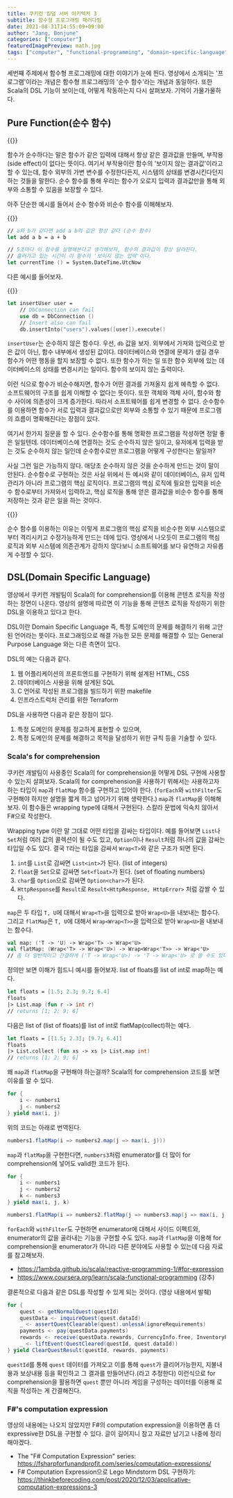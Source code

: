 ```yaml
---
title: 쿠키런 킹덤 서버 아키텍처 3
subtitle: 함수형 프로그래밍 패러다임
date: 2021-08-31T14:55:09+09:00
author: "Jang, Bonjune"
categories: ["computer"]
featuredImagePreview: math.jpg
tags: ["computer", "functional-programming", "domain-specific-language", "programming-language"]
---
```


세번쨰 주제에서 함수형 프로그래밍에 대한 이야기가 눈에 띈다.
영상에서 소개되는 '프로그램'이라는 개념은 함수형 프로그래밍의 '순수 함수'라는 개념과 동일하다.
또한 Scala의 DSL 기능이 보이는데, 어떻게 작동하는지 다시 살펴보자. 기억이 가물가물하다.

## Pure Function(순수 함수)

{{<bundle-image name="pure_function.png" alt="pure function diagram" width="50%">}}

함수가 순수하다는 말은 함수가 같은 입력에 대해서 항상 같은 결과값을 만들며, 부작용(side effect)이 없다는 뜻이다.
여기서 부작용이란 함수의 '보이지 않는 결과값'이라고 할 수 있는데, 함수 외부의 가변 변수를 수정한다든지, 시스템의 상태를 변경시킨다던지 하는 것들을 말한다.
순수 함수를 통해 우리는 함수가 오로지 입력과 결과값만을 통해 외부와 소통할 수 있음을 보장할 수 있다.

아주 단순한 예시를 들어서 순수 함수와 비순수 함수를 이해해보자.

{{<bundle-image name="impure_function_unseen_input.png" alt="impure function" width="75%">}}

``` fsharp
// a와 b가 같다면 add a b의 값은 항상 같다 (순수 함수)
let add a b = a + b

// 5초마다 이 함수를 실행해본다고 생각해보자, 함수의 결과값이 항상 달라진다.
// 흘러가고 있는 시간이 이 함수의 '보이지 않는 입력'이다.
let currentTime () = System.DateTime.UtcNow
```

다른 예시를 들어보자.

{{<bundle-image name="inpure_function_db_conn.png" alt="impure function of connecting db" width="75%">}}

``` fsharp
let insertUser user =
    // DbConnection can fail
    use db = DbConnection ()
    // Insert also can fail
    db.insertInto("users").values([user]).execute()
```

`insertUser`는 순수하지 않은 함수다. 우선, `db` 값을 보자.
외부에서 가져와 입력으로 받은 값이 아닌, 함수 내부에서 생성된 값이다. 데이터베이스와 연결에 문제가 생길 경우 함수가 어떤 행동을 할지 보장할 수 없다.
또한 함수가 하는 일 또한 함수 외부에 있는 데이터베이스의 상태를 변경시키는 일이다. 함수의 보이지 않는 출력이다.

이런 식으로 함수가 비순수해지면, 함수가 어떤 결과를 가져올지 쉽게 예측할 수 없다. 소프트웨어의 구조를 쉽게 이해할 수 없다는 뜻이다.
또한 객체와 객체 사이, 함수와 함수 사이에 의존성이 크게 증가한다. 따라서 소프트웨어를 쉽게 변경할 수 없다.
순수함수를 이용하면 함수가 서로 입력과 결과값으로만 외부와 소통할 수 있기 때문에 프로그램의 흐름이 명확해진다는 장점이 있다.

여기서 한가지 질문을 할 수 있다. 순수함수를 통해 명확한 프로그램을 작성하면 정말 좋은 일일텐데.
데이터베이스에 연결하는 것도 순수하지 않은 일이고, 유저에게 입력을 받는 것도 순수하지 않는 일인데
순수함수로만 프로그램을 어떻게 구성한다는 말일까?

사실 그런 일은 가능하지 않다. 애당초 순수하지 않은 것을 순수하게 만드는 것이 말이 안된다.
순수함수로 구현하는 것은 사실 위에서 든 예시와 같이 데이터베이스, 유저 입력 관리가 아니라 프로그램의 핵심 로직이다.
프로그램의 핵심 로직에 필요한 입력을 비순수 함수로부터 가져와서 입력하고,
핵심 로직을 통해 얻은 결과값을 비순수 함수를 통해 저장하는 것과 같은 일을 하는 것이다.

{{<bundle-image name="pure_program.png" alt="pure program does not have a side effect" width="75%">}}

순수 함수를 이용하는 이유는 이렇게 프로그램의 핵심 로직을 비순수한 외부 시스템으로부터 격리시키고 수정가능하게 만드는 데에 있다.
영상에서 나오듯이 프로그램의 핵심 로직과 외부 시스템에 의존관계가 강하지 않다보니 소프트웨어를 보다 유연하고 자유롭게 수정할 수 있다.


## DSL(Domain Specific Language)

영상에서 쿠키런 개발팀이 Scala의 for comprehension를 이용해 콘텐츠 로직을 작성하는 장면이 나온다.
영상의 설명에 따르면 이 기능을 통해 콘텐츠 로직을 작성하기 위한 DSL을 이용하고 있다고 한다.

DSL이란 Domain Specific Language 즉, 특정 도메인의 문제를 해결하기 위해 고안된 언어라는 뜻이다.
프로그래밍으로 해결 가능한 모든 문제를 해결할 수 있는 General Purpose Language 와는 다른 측면이 있다.

DSL의 예는 다음과 같다.

1. 웹 어플리케이션의 프론트엔드를 구현하기 위해 설계된 HTML, CSS
2. 데이터베이스 사용을 위해 설계된 SQL
3. C 언어로 작성된 프로그램을 빌드하기 위한 makefile
4. 인프라스트럭처 관리를 위한 Terraform

DSL을 사용하면 다음과 같은 장점이 있다.

1. 특정 도메인의 문제를 정교하게 표현할 수 있으며,
2. 특정 도메인의 문제를 해결하고 목적을 달성하기 위한 규칙 등을 기술할 수 있다.

### Scala's for comprehension

쿠키런 개발팀이 사용중인 Scala의 for comprehension을 어떻게 DSL 구현에 사용할 수 있는지 살펴보자.
Scala의 for comprehension을 사용하기 위해서는 사용하고자 하는 타입이 `map`과 `flatMap` 함수를 구현하고 있어야 한다.
(`forEach`와 `withFilter`도 구현해야 하지만 설명을 짧게 하고 넘어가기 위해 생략한다.)
`map`과 `flatMap`을 이해해보자. 이 함수들은 wrapping type에 대해서 구현된다. 스칼라 문법에 익숙치 않아서 F#으로 작성한다.

Wrapping type 이란 말 그대로 어떤 타입을 감싸는 타입이다.
예를 들어보면 `List`나 `Set`처럼 여러 값의 콜렉션이 될 수도 있고, `Option`이나 `Result`처럼 하나의 값을 감싸는 타입일 수도 있다.
결국 `T`라는 타입을 감싸서 `Wrap<T>`와 같은 구조가 되면 된다.

1. `int`를 `List`로 감싸면 `List<int>`가 된다. (list of integers)
2. `float`을 `Set`으로 감싸면 `Set<float>`가 된다. (set of floating numbers)
3. `char`를 `Option`으로 감싸면 `Option<char>`가 된다.
4. `HttpResponse`를 `Result`로 `Result<HttpResponse, HttpError>` 처럼 감쌀 수 있다.

`map`은 두 타입 `T, U`에 대해서 `Wrap<T>`을 입력으로 받아 `Wrap<U>`을 내보내는 함수다.
그리고 `flatMap`은 `T, U`에 대해서 `Wrap<Wrap<T>>`을 입력으로 받아 `Wrap<U>`을 내보내는 함수다.

``` fsharp
val map: ('T -> 'U) -> Wrap<'T> -> Wrap<'U>
val flatMap: (Wrap<'T> -> Wrap<'U>) -> Wrap<Wrap<'T>> -> Wrap<'U>
// 좀 더 일반적이고 간결하게 ('T -> Wrap<'U>) -> 'T -> Wrap<'U> 로 쓸 수도 있다. ('T를 Wrap<'T>로 치환하면 동등하다)
```

정의만 보면 이해가 힘드니 예시를 들어보자.
list of floats를 list of int로 map하는 예다.

``` fsharp
let floats = [1.5; 2.3; 9.7; 6.4]
floats
|> List.map (fun r -> int r)
// returns [1; 2; 9; 6]
```
다음은 list of (list of floats)를 list of int로 flatMap(collect)하는 예다.

``` fsharp
let floats = [[1.5; 2.3]; [9.7; 6.4]]
floats
|> List.collect (fun xs -> xs |> List.map int)
// returns [1; 2; 9; 6]
```

왜 `map`과 `flatMap`을 구현해야 하는걸까?
Scala의 for comprehension 코드를 보면 이유를 알 수 있다.

``` scala
for {
    i <- numbers1
    j <- numbers2
} yield max(i, j)
```

위의 코드는 아래로 번역된다.

``` scala
numbers1.flatMap(i => numbers2.map(j => max(i, j)))
```

`map`과 `flatMap`을 구현한다면, `numbers3`처럼 enumerator를 더 많이 for comprehension에 넣어도 valid한 코드가 된다.

``` scala
for {
    i <- numbers1
    j <- numbers2
    k <- numbers3
} yield max(i, j, k)
```

``` scala
numbers1.flatMap(i => numbers2.flatMap(j => numbers3.map(j => max(i, j, k))))
```

`forEach`와 `withFilter`도 구현하면 enumerator에 대해서 사이드 이펙트와, enumerator의 값을 골라내는 기능을 구현할 수도 있다.
`map`과 `flatMap`을 이용해 for comprehension을 enumerator가 아니라 다른 분야에도 사용할 수 있는데
다음 자료를 참고해보자.

* https://1ambda.github.io/scala/reactive-programming-1/#for-expression
* https://www.coursera.org/learn/scala-functional-programming (강추)

결론적으로 다음과 같은 DSL를 작성할 수 있게 되는 것이다. (영상 내용에서 발췌)
``` scala
for {
    quest <- getNormalQuest(questId)
    questData <- inquireQuest(quest.dataId)
    _ <- assertQuestClearable(quest).unlessA(ignoreRequirements)
    payments <- pay(questData.payments)
    rewards <- receive(questData.rewards, CurrencyInfo.free, InventoryPolicy.Ignore)
    _ <- liftEvent(QuestCleared(questId, quest.dataId))
} yield ClearQuestResult(questId, rewards, payments)
```
`questId`를 통해 `quest` 데이터를 가져오고 이를 통해 `quest`가 클리어가능한지, 지불내용과 보상내용 등을 확인하고 그 결과를 만들어낸다.(라고 추정한다)
이런식으로 for comprehension을 활용하면 `quest` 뿐만 아니라 게임을 구성하는 데이터를 이용해 로직을 작성하는 게 간결해진다.

### F#'s computation expression

영상의 내용에는 나오지 않았지만 F#의 computation expression을 이용하면 좀 더 expressive한 DSL을 구현할 수 있다.
글이 길어지니 참고 자료만 남기고 나중에 정리해야겠다.

* The "F# Computation Expression" series: https://fsharpforfunandprofit.com/series/computation-expressions/
* F# Computation Expression으로 Lego Mindstorm DSL 구현하기: https://thinkbeforecoding.com/post/2020/12/03/applicative-computation-expressions-3